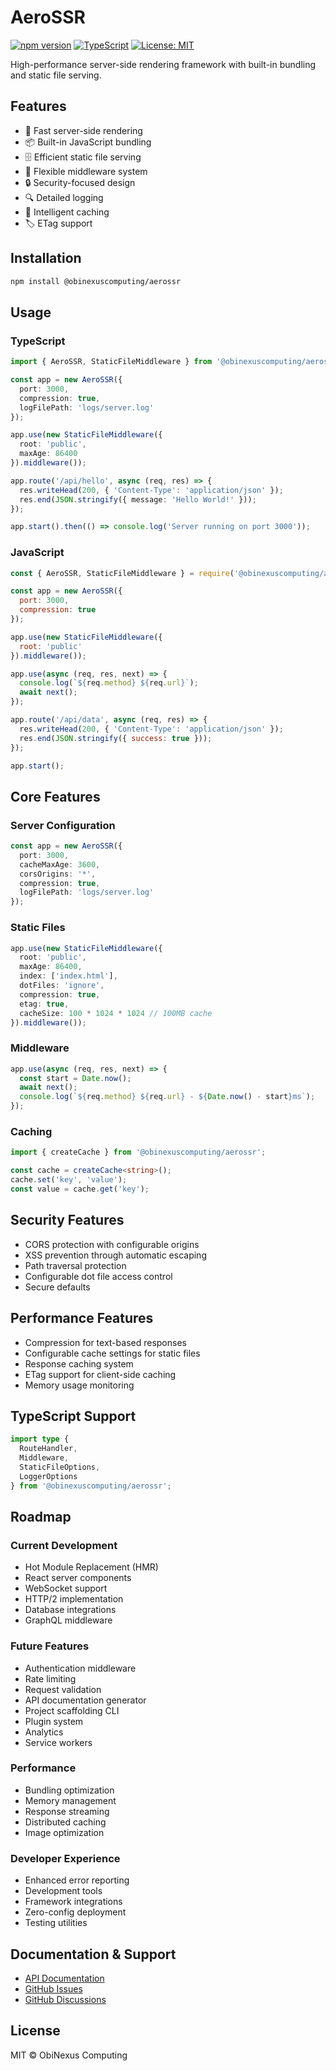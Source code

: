 # AeroSSR

[![npm version](https://badge.fury.io/js/%40obinexuscomputing%2Faerossr.svg)](https://www.npmjs.com/package/@obinexuscomputing/aerossr)
[![TypeScript](https://img.shields.io/badge/TypeScript-Ready-blue.svg)](https://www.typescriptlang.org/)
[![License: MIT](https://img.shields.io/badge/License-MIT-yellow.svg)](https://opensource.org/licenses/MIT)

High-performance server-side rendering framework with built-in bundling and static file serving.

## Features

- 🚀 Fast server-side rendering
- 📦 Built-in JavaScript bundling
- 🗄️ Efficient static file serving
- 🔧 Flexible middleware system
- 🔒 Security-focused design
- 🔍 Detailed logging
- 💾 Intelligent caching
- 🏷️ ETag support

## Installation

```bash
npm install @obinexuscomputing/aerossr
```

## Usage

### TypeScript

```typescript
import { AeroSSR, StaticFileMiddleware } from '@obinexuscomputing/aerossr';

const app = new AeroSSR({
  port: 3000,
  compression: true,
  logFilePath: 'logs/server.log'
});

app.use(new StaticFileMiddleware({
  root: 'public',
  maxAge: 86400
}).middleware());

app.route('/api/hello', async (req, res) => {
  res.writeHead(200, { 'Content-Type': 'application/json' });
  res.end(JSON.stringify({ message: 'Hello World!' }));
});

app.start().then(() => console.log('Server running on port 3000'));
```

### JavaScript

```javascript
const { AeroSSR, StaticFileMiddleware } = require('@obinexuscomputing/aerossr');

const app = new AeroSSR({
  port: 3000,
  compression: true
});

app.use(new StaticFileMiddleware({
  root: 'public'
}).middleware());

app.use(async (req, res, next) => {
  console.log(`${req.method} ${req.url}`);
  await next();
});

app.route('/api/data', async (req, res) => {
  res.writeHead(200, { 'Content-Type': 'application/json' });
  res.end(JSON.stringify({ success: true }));
});

app.start();
```

## Core Features

### Server Configuration

```typescript
const app = new AeroSSR({
  port: 3000,
  cacheMaxAge: 3600,
  corsOrigins: '*',
  compression: true,
  logFilePath: 'logs/server.log'
});
```

### Static Files

```typescript
app.use(new StaticFileMiddleware({
  root: 'public',
  maxAge: 86400,
  index: ['index.html'],
  dotFiles: 'ignore',
  compression: true,
  etag: true,
  cacheSize: 100 * 1024 * 1024 // 100MB cache
}).middleware());
```

### Middleware

```typescript
app.use(async (req, res, next) => {
  const start = Date.now();
  await next();
  console.log(`${req.method} ${req.url} - ${Date.now() - start}ms`);
});
```

### Caching

```typescript
import { createCache } from '@obinexuscomputing/aerossr';

const cache = createCache<string>();
cache.set('key', 'value');
const value = cache.get('key');
```

## Security Features

- CORS protection with configurable origins
- XSS prevention through automatic escaping
- Path traversal protection
- Configurable dot file access control
- Secure defaults

## Performance Features

- Compression for text-based responses
- Configurable cache settings for static files
- Response caching system
- ETag support for client-side caching
- Memory usage monitoring

## TypeScript Support

```typescript
import type {
  RouteHandler,
  Middleware,
  StaticFileOptions,
  LoggerOptions
} from '@obinexuscomputing/aerossr';
```

## Roadmap

### Current Development
- Hot Module Replacement (HMR)
- React server components
- WebSocket support
- HTTP/2 implementation
- Database integrations
- GraphQL middleware

### Future Features
- Authentication middleware
- Rate limiting
- Request validation
- API documentation generator
- Project scaffolding CLI
- Plugin system
- Analytics
- Service workers

### Performance
- Bundling optimization
- Memory management
- Response streaming
- Distributed caching
- Image optimization

### Developer Experience
- Enhanced error reporting
- Development tools
- Framework integrations
- Zero-config deployment
- Testing utilities

## Documentation & Support

- [API Documentation](./docs/API.md)
- [GitHub Issues](https://github.com/obinexus/aerossr/issues)
- [GitHub Discussions](https://github.com/obinexus/aerossr/discussions)

## License

MIT © ObiNexus Computing
